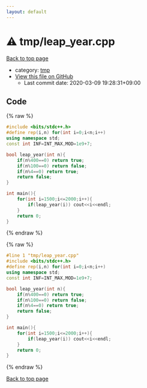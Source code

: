 ```yaml
---
layout: default
---
```


<!-- mathjax config similar to math.stackexchange -->
<script type="text/javascript" async
  src="https://cdnjs.cloudflare.com/ajax/libs/mathjax/2.7.5/MathJax.js?config=TeX-MML-AM_CHTML">
</script>
<script type="text/x-mathjax-config">
  MathJax.Hub.Config({
    TeX: { equationNumbers: { autoNumber: "AMS" }},
    tex2jax: {
      inlineMath: [ ['$','$'] ],
      processEscapes: true
    },
    "HTML-CSS": { matchFontHeight: false },
    displayAlign: "left",
    displayIndent: "2em"
  });
</script>

<script type="text/javascript" src="https://cdnjs.cloudflare.com/ajax/libs/jquery/3.4.1/jquery.min.js"></script>
<script src="https://cdn.jsdelivr.net/npm/jquery-balloon-js@1.1.2/jquery.balloon.min.js" integrity="sha256-ZEYs9VrgAeNuPvs15E39OsyOJaIkXEEt10fzxJ20+2I=" crossorigin="anonymous"></script>
<script type="text/javascript" src="../../assets/js/copy-button.js"></script>
<link rel="stylesheet" href="../../assets/css/copy-button.css" />


# :warning: tmp/leap_year.cpp

<a href="../../index.html">Back to top page</a>

* category: <a href="../../index.html#fa816edb83e95bf0c8da580bdfd491ef">tmp</a>
* <a href="{{ site.github.repository_url }}/blob/master/tmp/leap_year.cpp">View this file on GitHub</a>
    - Last commit date: 2020-03-09 19:28:31+09:00




## Code

<a id="unbundled"></a>
{% raw %}
```cpp
#include <bits/stdc++.h>
#define rep(i,n) for(int i=0;i<n;i++)
using namespace std;
const int INF=INT_MAX,MOD=1e9+7;

bool leap_year(int n){
    if(n%400==0) return true;
    if(n%100==0) return false;
    if(n%4==0) return true;
    return false;
}

int main(){
    for(int i=1500;i<=2000;i++){
        if(leap_year(i)) cout<<i<<endl;
    }
    return 0;
}

```
{% endraw %}

<a id="bundled"></a>
{% raw %}
```cpp
#line 1 "tmp/leap_year.cpp"
#include <bits/stdc++.h>
#define rep(i,n) for(int i=0;i<n;i++)
using namespace std;
const int INF=INT_MAX,MOD=1e9+7;

bool leap_year(int n){
    if(n%400==0) return true;
    if(n%100==0) return false;
    if(n%4==0) return true;
    return false;
}

int main(){
    for(int i=1500;i<=2000;i++){
        if(leap_year(i)) cout<<i<<endl;
    }
    return 0;
}

```
{% endraw %}

<a href="../../index.html">Back to top page</a>

